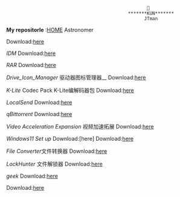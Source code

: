                                                         🧡
                                                 *******KUN*******
                                                       JTman
**My repositorle**  :[HOME](https://github.com/JTman-c)   Astronomer

Download:[here](https://github.com/JTman-c/Kun_Files/releases/tag/0.1)

*IDM*  Download:[here](https://github.com/JTman-c/Kun_Files/releases/tag/0.2)

*RAR*  Download:[here](https://github.com/JTman-c/Kun_Files/releases/tag/0.3)

*Drive_Icon_Manager* 驱动器图标管理器__  Download:[here](https://github.com/JTman-c/Kun_Files/releases/tag/0.4)

*K-Lite* Codec Pack K-Lite编解码器包  Download:[here](https://github.com/JTman-c/Kun_Files/releases/tag/0.5)

*LocalSend*  Download:[here](https://github.com/JTman-c/Kun_Files/releases/tag/0.6)

*qBittorrent*  Download:[here](https://github.com/JTman-c/Kun_Files/releases/tag/0.7)

*Video Acceleration Expansion* 视频加速拓展  Download:[here](https://github.com/JTman-c/Kun_Files/releases/tag/0.8)

*Windows11 Set up*  Download:[here]  Download:[here](https://github.com/JTman-c/Kun_Files/releases/tag/0.9)

*File Converter*文件转换器  Download:[here](https://github.com/JTman-c/Kun_Files/releases/tag/1.0)

*LockHunter* 文件解锁器 Download:[here](https://github.com/JTman-c/Kun_Files/releases/tag/1.1)

*_geek_*  Download:[here](https://github.com/JTman-c/Kun_Files/releases/tag/1.2)

 Download:[here](https://pan.baidu.com/s/1ghYjJbOpTW2WxRM4uvcOJA?pwd=9191)
